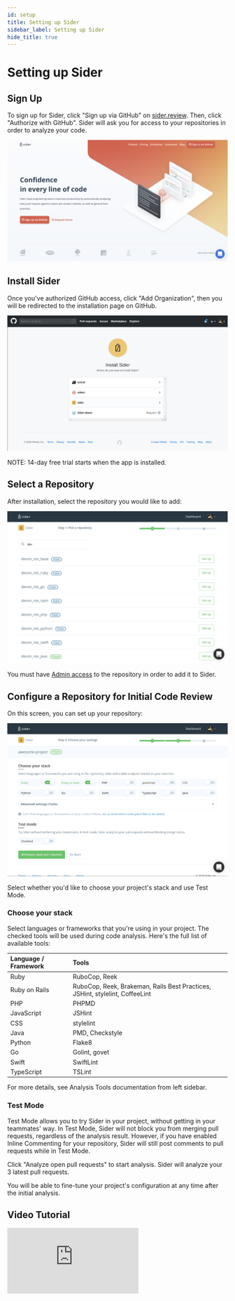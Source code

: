 ```yaml
---
id: setup
title: Setting up Sider
sidebar_label: Setting up Sider
hide_title: true
---
```


# Setting up Sider

## Sign Up

To sign up for Sider, click "Sign up via GitHub" on [sider.review](https://sider.review). Then, click "Authorize with GitHub". Sider will ask you for access to your repositories in order to analyze your code.

![sider.review](../assets/heroarea-signup.png)

## Install Sider

Once you've authorized GitHub access, click "Add Organization", then you will be redirected to the installation page on GitHub.

![Install Sider](../assets/install-github-apps.png)

NOTE: 14-day free trial starts when the app is installed.

## Select a Repository

After installation, select the repository you would like to add:

![Select a repository](../assets/select-a-repository.png)

You must have [Admin access](https://help.github.com/articles/repository-permission-levels-for-an-organization/) to the repository in order to add it to Sider.

## Configure a Repository for Initial Code Review

On this screen, you can set up your repository:

![Configure a repository](../assets/configure-a-repository.png)

Select whether you'd like to choose your project's stack and use Test Mode.

### Choose your stack

Select languages or frameworks that you're using in your project. The checked tools will be used during code analysis. Here's the full list of available tools:

| Language / Framework | Tools |
| :------------------- | :---- |
| Ruby | RuboCop, Reek |
| Ruby on Rails | RuboCop, Reek, Brakeman, Rails Best Practices, JSHint, stylelint, CoffeeLint |
| PHP | PHPMD |
| JavaScript | JSHint |
| CSS | stylelint |
| Java | PMD, Checkstyle |
| Python | Flake8 |
| Go | Golint, govet |
| Swift | SwiftLint |
| TypeScript | TSLint |

For more details, see Analysis Tools documentation from left sidebar.

### Test Mode

Test Mode allows you to try Sider in your project, without getting in your teammates' way. In Test Mode, Sider will not block you from merging pull requests, regardless of the analysis result. However, if you have enabled Inline Commenting for your repository, Sider will still post comments to pull requests while in Test Mode.

Click "Analyze open pull requests" to start analysis. Sider will analyze your 3 latest pull requests.

You will be able to fine-tune your project's configuration at any time after the initial analysis.

## Video Tutorial

<div class="video">
 <iframe src="https://www.youtube.com/embed/bCfgdf4cjcU" frameborder="0" allowfullscreen></iframe>
</div>
